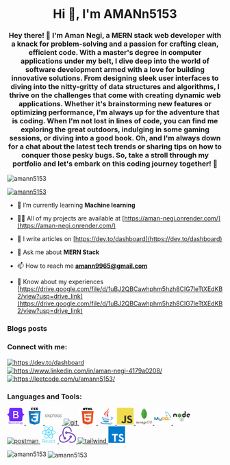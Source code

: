 <h1 align="center">Hi 👋, I'm AMANn5153</h1>
<h3 align="center">Hey there! 👋 I'm Aman Negi, a MERN stack web developer with a knack for problem-solving and a passion for crafting clean, efficient code. With a master's degree in computer applications under my belt, I dive deep into the world of software development armed with a love for building innovative solutions. From designing sleek user interfaces to diving into the nitty-gritty of data structures and algorithms, I thrive on the challenges that come with creating dynamic web applications. Whether it's brainstorming new features or optimizing performance, I'm always up for the adventure that is coding. When I'm not lost in lines of code, you can find me exploring the great outdoors, indulging in some gaming sessions, or diving into a good book. Oh, and I'm always down for a chat about the latest tech trends or sharing tips on how to conquer those pesky bugs. So, take a stroll through my portfolio and let's embark on this coding journey together! 🚀</h3>

<p align="left"> <img src="https://komarev.com/ghpvc/?username=amann5153&label=Profile%20views&color=0e75b6&style=flat" alt="amann5153" /> </p>

<p align="left"> <a href="https://github.com/ryo-ma/github-profile-trophy"><img src="https://github-profile-trophy.vercel.app/?username=amann5153" alt="amann5153" /></a> </p>

- 🌱 I’m currently learning **Machine learning**

- 👨‍💻 All of my projects are available at [https://aman-negi.onrender.com/](https://aman-negi.onrender.com/)

- 📝 I write articles on [https://dev.to/dashboard](https://dev.to/dashboard)

- 💬 Ask me about **MERN Stack**

- 📫 How to reach me **amann9965@gmail.com**

- 📄 Know about my experiences [https://drive.google.com/file/d/1uBJ2QBCawhphm5hzh8CIG7leTtXEdKB2/view?usp=drive_link](https://drive.google.com/file/d/1uBJ2QBCawhphm5hzh8CIG7leTtXEdKB2/view?usp=drive_link)

### Blogs posts
<!-- BLOG-POST-LIST:START -->
<!-- BLOG-POST-LIST:END -->

<h3 align="left">Connect with me:</h3>
<p align="left">
<a href="https://dev.to/https://dev.to/dashboard" target="blank"><img align="center" src="https://raw.githubusercontent.com/rahuldkjain/github-profile-readme-generator/master/src/images/icons/Social/devto.svg" alt="https://dev.to/dashboard" height="30" width="40" /></a>
<a href="https://linkedin.com/in/https://www.linkedin.com/in/aman-negi-4179a0208/" target="blank"><img align="center" src="https://raw.githubusercontent.com/rahuldkjain/github-profile-readme-generator/master/src/images/icons/Social/linked-in-alt.svg" alt="https://www.linkedin.com/in/aman-negi-4179a0208/" height="30" width="40" /></a>
<a href="https://www.leetcode.com/u/amann5153/" target="blank"><img align="center" src="https://raw.githubusercontent.com/rahuldkjain/github-profile-readme-generator/master/src/images/icons/Social/leet-code.svg" alt="https://leetcode.com/u/amann5153/" height="30" width="40" /></a>
</p>

<h3 align="left">Languages and Tools:</h3>
<p align="left"> <a href="https://getbootstrap.com" target="_blank" rel="noreferrer"> <img src="https://raw.githubusercontent.com/devicons/devicon/master/icons/bootstrap/bootstrap-plain-wordmark.svg" alt="bootstrap" width="40" height="40"/> </a> <a href="https://www.w3schools.com/css/" target="_blank" rel="noreferrer"> <img src="https://raw.githubusercontent.com/devicons/devicon/master/icons/css3/css3-original-wordmark.svg" alt="css3" width="40" height="40"/> </a> <a href="https://expressjs.com" target="_blank" rel="noreferrer"> <img src="https://raw.githubusercontent.com/devicons/devicon/master/icons/express/express-original-wordmark.svg" alt="express" width="40" height="40"/> </a> <a href="https://git-scm.com/" target="_blank" rel="noreferrer"> <img src="https://www.vectorlogo.zone/logos/git-scm/git-scm-icon.svg" alt="git" width="40" height="40"/> </a> <a href="https://www.w3.org/html/" target="_blank" rel="noreferrer"> <img src="https://raw.githubusercontent.com/devicons/devicon/master/icons/html5/html5-original-wordmark.svg" alt="html5" width="40" height="40"/> </a> <a href="https://www.java.com" target="_blank" rel="noreferrer"> <img src="https://raw.githubusercontent.com/devicons/devicon/master/icons/java/java-original.svg" alt="java" width="40" height="40"/> </a> <a href="https://developer.mozilla.org/en-US/docs/Web/JavaScript" target="_blank" rel="noreferrer"> <img src="https://raw.githubusercontent.com/devicons/devicon/master/icons/javascript/javascript-original.svg" alt="javascript" width="40" height="40"/> </a> <a href="https://www.mongodb.com/" target="_blank" rel="noreferrer"> <img src="https://raw.githubusercontent.com/devicons/devicon/master/icons/mongodb/mongodb-original-wordmark.svg" alt="mongodb" width="40" height="40"/> </a> <a href="https://www.mysql.com/" target="_blank" rel="noreferrer"> <img src="https://raw.githubusercontent.com/devicons/devicon/master/icons/mysql/mysql-original-wordmark.svg" alt="mysql" width="40" height="40"/> </a> <a href="https://nodejs.org" target="_blank" rel="noreferrer"> <img src="https://raw.githubusercontent.com/devicons/devicon/master/icons/nodejs/nodejs-original-wordmark.svg" alt="nodejs" width="40" height="40"/> </a> <a href="https://postman.com" target="_blank" rel="noreferrer"> <img src="https://www.vectorlogo.zone/logos/getpostman/getpostman-icon.svg" alt="postman" width="40" height="40"/> </a> <a href="https://reactjs.org/" target="_blank" rel="noreferrer"> <img src="https://raw.githubusercontent.com/devicons/devicon/master/icons/react/react-original-wordmark.svg" alt="react" width="40" height="40"/> </a> <a href="https://redux.js.org" target="_blank" rel="noreferrer"> <img src="https://raw.githubusercontent.com/devicons/devicon/master/icons/redux/redux-original.svg" alt="redux" width="40" height="40"/> </a> <a href="https://tailwindcss.com/" target="_blank" rel="noreferrer"> <img src="https://www.vectorlogo.zone/logos/tailwindcss/tailwindcss-icon.svg" alt="tailwind" width="40" height="40"/> </a> <a href="https://www.typescriptlang.org/" target="_blank" rel="noreferrer"> <img src="https://raw.githubusercontent.com/devicons/devicon/master/icons/typescript/typescript-original.svg" alt="typescript" width="40" height="40"/> </a> </p>

<p><img align="left" src="https://github-readme-stats.vercel.app/api/top-langs?username=amann5153&show_icons=true&locale=en&layout=compact" alt="amann5153" /></p>

<p>&nbsp;<img align="center" src="https://github-readme-stats.vercel.app/api?username=amann5153&show_icons=true&locale=en" alt="amann5153" /></p>
